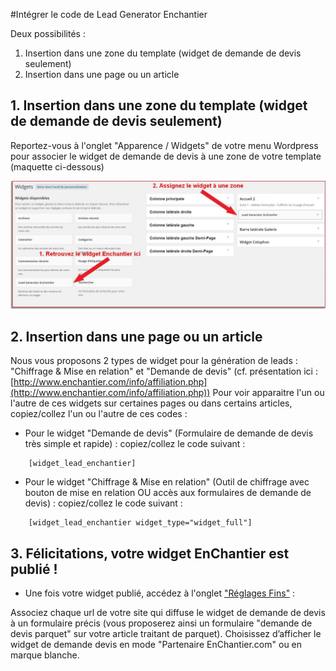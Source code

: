 #Intégrer le code de Lead Generator Enchantier

Deux possibilités :

1. Insertion dans une zone du template (widget de demande de devis seulement)
2. Insertion dans une page ou un article

## 1. Insertion dans une zone du template (widget de demande de devis seulement)

Reportez-vous à l'onglet "Apparence / Widgets" de votre menu Wordpress pour associer le widget de demande de devis à une zone de votre template (maquette ci-dessous)

![Démo Widget](/wp-content/plugins/lead-generator-by-enchantier/img/3.maquette-insertion-widget-template.jpg)


## 2. Insertion dans une page ou un article

Nous vous proposons 2 types de widget pour la génération de leads : "Chiffrage & Mise en relation" et "Demande de devis" (cf. présentation ici : [http://www.enchantier.com/info/affiliation.php](http://www.enchantier.com/info/affiliation.php))
Pour voir apparaitre l'un ou l'autre de ces widgets sur certaines pages ou dans certains articles, copiez/collez l'un ou l'autre de ces codes :

- Pour le widget "Demande de devis" (Formulaire de demande de devis très simple et rapide) :
copiez/collez le code suivant :  

```
    [widget_lead_enchantier]
```

- Pour le widget "Chiffrage & Mise en relation" (Outil de chiffrage avec bouton de mise en relation OU accès aux formulaires de demande de devis) :
copiez/collez le code suivant :  

```
    [widget_lead_enchantier widget_type="widget_full"]
```

## 3. Félicitations, votre widget EnChantier est publié !

- Une fois votre widget publié, accédez à l'onglet ["Réglages Fins"](/wp-admin/admin.php?page=setup_EnChantier) : 

Associez chaque url de votre site qui diffuse le widget de demande de devis à un formulaire précis (vous proposerez ainsi un formulaire "demande de devis parquet" sur votre article traitant de parquet).
Choisissez d’afficher le widget de demande devis en mode "Partenaire EnChantier.com" ou en marque blanche. 
